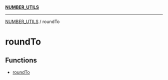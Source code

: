 [**NUMBER_UTILS**](../README.md)

***

[NUMBER_UTILS](../README.md) / roundTo

# roundTo

## Functions

- [roundTo](functions/roundTo.md)
